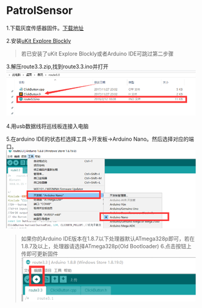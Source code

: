# PatrolSensor
1.下载灰度传感器固件。[下载地址](https://github.com/UBTEDU/Patrol_Sensor/releases)

2.安装[uKit Explore Blockly](https://github.com/UBTEDU/uKit-Explore-Blockly/releases)

> 若已安装了uKit Explore Blockly或者Arduino IDE可跳过第二步骤

3.解压route3.3.zip,找到route3.3.ino并打开
![rout3.3.ino文件列表](https://github.com/UBTEDU/Patrol_Sensor/blob/master/photo/1.png)

4.用usb数据线将巡线板连接入电脑

5.在arduino IDE的状态栏选择工具->开发板->Arduino Nano。然后选择对应的端口。
![arduino IDE操作](https://github.com/UBTEDU/Patrol_Sensor/blob/master/photo/2.png)
> 如果你的Arduino IDE版本在1.8.7以下处理器默认ATmega328p即可，若在1.8.7及以上，处理器请选择ATmega328p(Old Bootloader)
6.点击按钮上传即可更新固件
![arduino IDE上传](https://github.com/UBTEDU/Patrol_Sensor/blob/master/photo/3.png)
